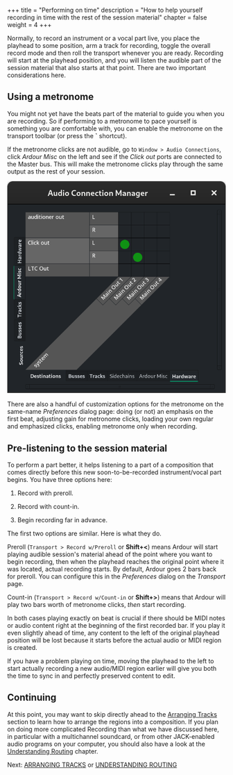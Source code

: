 +++
title = "Performing on time"
description = "How to help yourself recording in time with the rest of the session material"
chapter = false
weight = 4
+++

Normally, to record an instrument or a vocal part live, you place the playhead
to some position, arm a track for recording, toggle the overall record mode
and then roll the transport whenever you are ready. Recording will start at
the playhead position, and you will listen the audible part of the session
material that also starts at that point. There are two important
considerations here.

## Using a metronome

You might not yet have the beats part of the material to guide you when you
are recording. So if performing to a metronome to pace yourself is something
you are comfortable with, you can enable the metronome on the transport
toolbar (or press the **\`** shortcut).

If the metronome clicks are not audible, go to `Window > Audio Connections`,
click _Ardour Misc_ on the left and see if the _Click out_ ports are connected
to the Master bus. This will make the metronome clicks play through the same
output as the rest of your session.

![Click out ports connected to the master bus](en/click-out-ports.png?width=40vw)

There are also a handful of customization options for the metronome on the
same-name _Preferences_ dialog page: doing (or not) an emphasis on the first
beat, adjusting gain for metronome clicks, loading your own regular and
emphasized clicks, enabling metronome only when recording.

## Pre-listening to the session material

To perform a part better, it helps listening to a part of a composition that
comes directly before this new soon-to-be-recorded instrument/vocal part
begins. You have three options here:

1. Record with preroll.

2. Record with count-in.

3. Begin recording far in advance.

The first two options are similar. Here is what they do.

Preroll (`Transport > Record w/Preroll` or **Shift+<**) means Ardour will
start playing audible session's material ahead of the point where you want to
begin recording, then when the playhead reaches the original point where it
was located, actual recording starts. By default, Ardour goes 2 bars back for
preroll. You can configure this in the _Preferences_ dialog on the _Transport_
page.

Count-in (`Transport > Record w/Count-in` or **Shift+>**) means that Ardour
will play two bars worth of metronome clicks, _then_ start recording.

In both cases playing exactly on beat is crucial if there should be MIDI notes
or audio content right at the beginning of the first recorded bar. If you play
it even slightly ahead of time, any content to the left of the original
playhead position will be lost because it starts before the actual audio or
MIDI region is created.

If you have a problem playing on time, moving the playhead to the left to
start actually recording a new audio/MIDI region earlier will give you both
the time to sync in and perfectly preserved content to edit.

<!-- ## TODO: latency correction??? -->

## Continuing

At this point, you may want to skip directly ahead to the [Arranging
Tracks](../../editing-sessions/arranging-tracks/) section to learn how to
arrange the regions into a composition. If you plan on doing more complicated
Recording than what we have discussed here, in particular with a multichannel
soundcard, or from other JACK-enabled audio programs on your computer, you
should also have a look at the [Understanding
Routing](../understanding-routing) chapter.

Next: [ARRANGING TRACKS](../../editing-sessions/arranging-tracks/) or
[UNDERSTANDING ROUTING](../understanding-routing)
